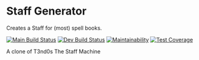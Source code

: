 # Staff Generator

Creates a Staff for (most) spell books.

[![Main Build Status](https://github.com/mrudat/StaffGenerator/actions/workflows/ci-prod.yaml/badge.svg)](https://github.com/mrudat/StaffGenerator/actions/workflows/ci-prod.yaml)
[![Dev Build Status](https://github.com/mrudat/StaffGenerator/actions/workflows/ci-dev.yaml/badge.svg)](https://github.com/mrudat/StaffGenerator/actions/workflows/ci-dev.yaml)
[![Maintainability](https://api.codeclimate.com/v1/badges/bef5076a0b9eda9853fd/maintainability)](https://codeclimate.com/github/mrudat/StaffGenerator/maintainability)
[![Test Coverage](https://api.codeclimate.com/v1/badges/bef5076a0b9eda9853fd/test_coverage)](https://codeclimate.com/github/mrudat/StaffGenerator/test_coverage)

A clone of T3nd0s The Staff Machine

